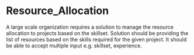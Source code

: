 # Resource_Allocation
A large scale organization requires a solution to manage the resource allocation to projects  based on the skillset. Solution should be providing the list of resources based on the skills  required for the given project. It should be able to accept multiple input e.g. skillset,  experience. 
